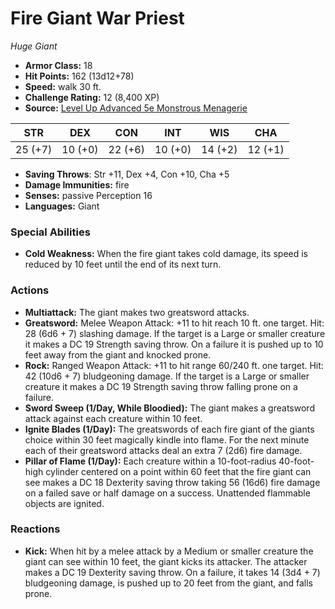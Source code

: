 # Fire Giant War Priest

*Huge* *Giant*

- **Armor Class:** 18
- **Hit Points:** 162 (13d12+78)
- **Speed:** walk 30 ft.
- **Challenge Rating:** 12 (8,400 XP)
- **Source:** [Level Up Advanced 5e Monstrous Menagerie](https://www.levelup5e.com)

| STR | DEX | CON | INT | WIS | CHA |
| --- | --- | --- | --- | --- | --- |
| 25 (+7) | 10 (+0) | 22 (+6) | 10 (+0) | 14 (+2) | 12 (+1) |

- **Saving Throws**: Str +11, Dex +4, Con +10, Cha +5
- **Damage Immunities:** fire
- **Senses:** passive Perception 16
- **Languages:** Giant
### Special Abilities
- **Cold Weakness:** When the fire giant takes cold damage, its speed is reduced by 10 feet until the end of its next turn.
### Actions
- **Multiattack:** The giant makes two greatsword attacks.
- **Greatsword:** Melee Weapon Attack: +11 to hit  reach 10 ft.  one target. Hit: 28 (6d6 + 7) slashing damage. If the target is a Large or smaller creature  it makes a DC 19 Strength saving throw. On a failure  it is pushed up to 10 feet away from the giant and knocked prone.
- **Rock:** Ranged Weapon Attack: +11 to hit  range 60/240 ft.  one target. Hit: 42 (10d6 + 7) bludgeoning damage. If the target is a Large or smaller creature  it makes a DC 19 Strength saving throw  falling prone on a failure.
- **Sword Sweep (1/Day, While Bloodied):** The giant makes a greatsword attack against each creature within 10 feet.
- **Ignite Blades (1/Day):** The greatswords of each fire giant of the giants choice within 30 feet magically kindle into flame. For the next minute  each of their greatsword attacks deal an extra 7 (2d6) fire damage.
- **Pillar of Flame (1/Day):** Each creature within a 10-foot-radius  40-foot-high cylinder centered on a point within 60 feet that the fire giant can see makes a DC 18 Dexterity saving throw  taking 56 (16d6) fire damage on a failed save or half damage on a success. Unattended flammable objects are ignited.
### Reactions
- **Kick:** When hit by a melee attack by a Medium or smaller creature the giant can see within 10 feet, the giant kicks its attacker. The attacker makes a DC 19 Dexterity saving throw. On a failure, it takes 14 (3d4 + 7) bludgeoning damage, is pushed up to 20 feet from the giant, and falls prone.
